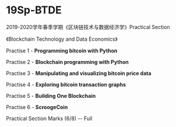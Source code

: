# 19Sp-BTDE
2019-2020学年春季学期《区块链技术与数据经济学》Practical Section

《Blockchain Technology and Data Economics》

Practise 1 - **Programming bitcoin with Python**

Practise 2 - **Blockchain programming with Python**

Practise 3 - **Manipulating and visualizing bitcoin price data**

Practise 4 - **Exploring bitcoin transaction graphs**

Practise 5 - **Building One Blockchain**

Practise 6 - **ScroogeCoin**



Practical Section Marks (6/8) -- Full

